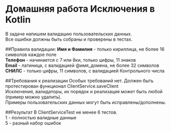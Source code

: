 # Домашняя работа Исключения в Kotlin
В задаче напишем валидацию пользовательских данных. <br>
Все ошибки должны быть собраны и проверены в тестах.

##Правила валидации:
**Имя и Фамилия** - только кириллица, не более 16 символов каждое поле <br>
**Телефон** - начинается с 7 или 8ки, только цифры, 11 знаков <br>
**Email** - латиница, с валидацией @имя_домена, не более 32 символов <br>
**СНИЛС** - только цифры, 11 символов, с валидацией Контрольного числа <br>

##Требования к реализации
Особых требований нет. Должен быть протестирован функционал ClientService.saveClient <br/>
Исключения, валидаторы, их порядок и реализация может быть любой (пример можно удалить).<br/>
Примеры пользовательских данных могут быть исправлены/дополнены.<br/>

##Результат
В ClientServiceTest не менее 6 тестов. <br/>
1 - полностью валидные данные <br/>
5 - разный набор ошибок <br/>